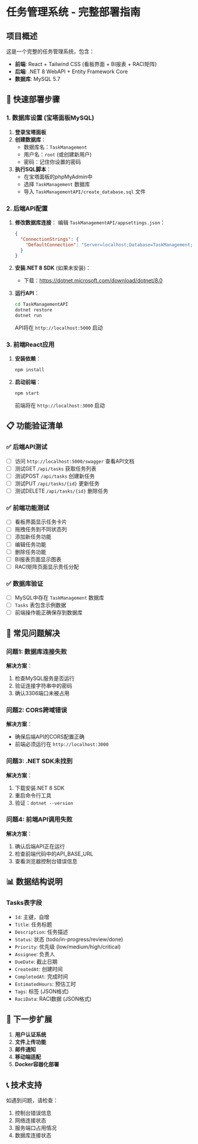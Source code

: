 # 任务管理系统 - 完整部署指南

## 项目概述

这是一个完整的任务管理系统，包含：
- **前端**: React + Tailwind CSS (看板界面 + BI报表 + RACI矩阵)
- **后端**: .NET 8 WebAPI + Entity Framework Core
- **数据库**: MySQL 5.7

## 🚀 快速部署步骤

### 1. 数据库设置 (宝塔面板MySQL)

1. **登录宝塔面板**
2. **创建数据库**：
   - 数据库名：`TaskManagement`
   - 用户名：`root` (或创建新用户)
   - 密码：记住你设置的密码
3. **执行SQL脚本**：
   - 在宝塔面板的phpMyAdmin中
   - 选择 `TaskManagement` 数据库
   - 导入 `TaskManagementAPI/create_database.sql` 文件

### 2. 后端API配置

1. **修改数据库连接**：
   编辑 `TaskManagementAPI/appsettings.json`：
   ```json
   {
     "ConnectionStrings": {
       "DefaultConnection": "Server=localhost;Database=TaskManagement;Uid=root;Pwd=你的MySQL密码;Port=3306;"
     }
   }
   ```

2. **安装.NET 8 SDK** (如果未安装)：
   - 下载：https://dotnet.microsoft.com/download/dotnet/8.0

3. **运行API**：
   ```bash
   cd TaskManagementAPI
   dotnet restore
   dotnet run
   ```
   
   API将在 `http://localhost:5000` 启动

### 3. 前端React应用

1. **安装依赖**：
   ```bash
   npm install
   ```

2. **启动前端**：
   ```bash
   npm start
   ```
   
   前端将在 `http://localhost:3000` 启动

## 📋 功能验证清单

### ✅ 后端API测试
- [ ] 访问 `http://localhost:5000/swagger` 查看API文档
- [ ] 测试GET `/api/tasks` 获取任务列表
- [ ] 测试POST `/api/tasks` 创建新任务
- [ ] 测试PUT `/api/tasks/{id}` 更新任务
- [ ] 测试DELETE `/api/tasks/{id}` 删除任务

### ✅ 前端功能测试
- [ ] 看板界面显示任务卡片
- [ ] 拖拽任务到不同状态列
- [ ] 添加新任务功能
- [ ] 编辑任务功能
- [ ] 删除任务功能
- [ ] BI报表页面显示图表
- [ ] RACI矩阵页面显示责任分配

### ✅ 数据库验证
- [ ] MySQL中存在 `TaskManagement` 数据库
- [ ] `Tasks` 表包含示例数据
- [ ] 前端操作能正确保存到数据库

## 🔧 常见问题解决

### 问题1: 数据库连接失败
**解决方案**：
1. 检查MySQL服务是否运行
2. 验证连接字符串中的密码
3. 确认3306端口未被占用

### 问题2: CORS跨域错误
**解决方案**：
- 确保后端API的CORS配置正确
- 前端必须运行在 `http://localhost:3000`

### 问题3: .NET SDK未找到
**解决方案**：
1. 下载安装.NET 8 SDK
2. 重启命令行工具
3. 验证：`dotnet --version`

### 问题4: 前端API调用失败
**解决方案**：
1. 确认后端API正在运行
2. 检查前端代码中的API_BASE_URL
3. 查看浏览器控制台错误信息

## 📊 数据结构说明

### Tasks表字段
- `Id`: 主键，自增
- `Title`: 任务标题
- `Description`: 任务描述  
- `Status`: 状态 (todo/in-progress/review/done)
- `Priority`: 优先级 (low/medium/high/critical)
- `Assignee`: 负责人
- `DueDate`: 截止日期
- `CreatedAt`: 创建时间
- `CompletedAt`: 完成时间
- `EstimatedHours`: 预估工时
- `Tags`: 标签 (JSON格式)
- `RaciData`: RACI数据 (JSON格式)

## 🎯 下一步扩展

1. **用户认证系统**
2. **文件上传功能**
3. **邮件通知**
4. **移动端适配**
5. **Docker容器化部署**

## 📞 技术支持

如遇到问题，请检查：
1. 控制台错误信息
2. 网络连接状态
3. 服务端口占用情况
4. 数据库连接状态